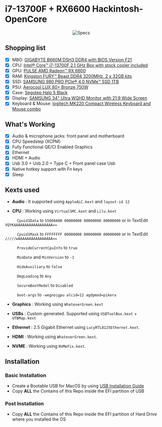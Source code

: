# i7-13700F + RX6600 Hackintosh-OpenCore

<p align="center">
  <img src="https://i.imgur.com/Iocdsfe.png" alt="Specs">
</p>

## Shopping list

 - [x] MBO: [GIGABYTE B660M DSH3 DDR4 with BIOS Version F21](https://www.gigabyte.com/Motherboard/B660M-DS3H-DDR4-rev-10#kf)
 - [x] CPU: [Intel® Core™ i7-13700F 2.1 GHz Box with stock cooler included](https://www.intel.com/content/www/us/en/products/sku/230491/intel-core-i713700f-processor-30m-cache-up-to-5-20-ghz/specifications.html)
  - [x] GPU: [PULSE AMD Radeon™ RX 6600](https://www.sapphiretech.com/en/consumer/pulse-radeon-rx-6600-8g-gddr6)
  - [x] RAM: [Kingston FURY™ Beast DDR4 3200MHz, 2 x 32GB kits](https://www.kingston.com/en/memory/gaming/kingston-fury-beast-ddr4-memory)
  - [x] SSD: [SAMSUNG 980 PRO PCIe® 4.0 NVMe™ SSD 1TB](https://www.samsung.com/us/computing/memory-storage/solid-state-drives/980-pro-pcie-4-0-nvme-ssd-1tb-mz-v8p1t0b-am/)
  - [x] PSU: [Aerocool LUX 80+ Bronze 750W](https://aerocool.io/product/lux-750w/)
  - [x] Case: [Segotep Halo 5 Black](https://www.segotep.com/En/product_show.aspx?id=183)
  - [x] Display: [SAMSUNG 34" Ultra WQHD Monitor with 21:9 Wide Screen](https://www.samsung.com/ca/monitors/ultra-wide/ultra-wqhd-monitor-with-21-9-wide-screen-34-inch-ls34j552wqnxza/)
  - [x] Keyboard & Mouse: [logitech MK220 Compact Wireless Keyboard and Mouse combo](https://www.logitech.com/en-eu/products/combos/mk220-compact-keyboard-mouse.920-003168.html)

## What's Working
 - [x] Audio & microphone jacks: front panel and motherboard
 - [x] CPU Speedstep (XCPM)
 - [x] Fully Functional QE/CI Enabled Graphics
 - [x] Ethernet
 - [x] HDMI + Audio
 - [x] Usb 3.0 + Usb 2.0 + Type C + Front panel case Usb
 - [x] Native hotkey support with Fn keys
 - [x] Sleep
 
## Kexts used

- **Audio** : It supported using `AppleALC.kext` and `layout-id 12`

- **CPU** : Working using `VirtualSMC.kext` and `Lilu.kext`

&nbsp;&nbsp;&nbsp;&nbsp;&nbsp;&nbsp;&nbsp;&nbsp;&nbsp;&nbsp;`Cpuid1Data` to `55060A00 00000000 00000000 00000000` or in TextEdit `VQYKAAAAAAAAAAAAAAAAAA==`

&nbsp;&nbsp;&nbsp;&nbsp;&nbsp;&nbsp;&nbsp;&nbsp;&nbsp;&nbsp;`Cpuid1Mask` to `FFFFFFFF 00000000 00000000 00000000` or in TextEdit `/////wAAAAAAAAAAAAAAAA==`

&nbsp;&nbsp;&nbsp;&nbsp;&nbsp;&nbsp;&nbsp;&nbsp;&nbsp;&nbsp;`ProvideCurrentCpuInfo` to `true`

&nbsp;&nbsp;&nbsp;&nbsp;&nbsp;&nbsp;&nbsp;&nbsp;&nbsp;&nbsp;`MinDate` and `MinVersion` to `-1`

&nbsp;&nbsp;&nbsp;&nbsp;&nbsp;&nbsp;&nbsp;&nbsp;&nbsp;&nbsp;`HideAuxiliary` to `false`

&nbsp;&nbsp;&nbsp;&nbsp;&nbsp;&nbsp;&nbsp;&nbsp;&nbsp;&nbsp;`DmgLoading` to `Any`

&nbsp;&nbsp;&nbsp;&nbsp;&nbsp;&nbsp;&nbsp;&nbsp;&nbsp;&nbsp;`SecureBootModel` to `Disabled`

&nbsp;&nbsp;&nbsp;&nbsp;&nbsp;&nbsp;&nbsp;&nbsp;&nbsp;&nbsp;`boot-args` to `-wegnoigpu alcid=12 agdpmod=pikera`
- **Graphics** : Working using `WhateverGreen.kext`

- **USBs** : Custom generated. Supported using `USBToolBox.kext` + `UTBMap.kext`

- **Ethernet** : 2.5 Gigabit Ethernet using `LucyRTL8125Ethernet.kext`.

- **HDMI** : Working using `WhateverGreen.kext`.

- **NVME** : Working using `NVMeFix.kext`.

## Installation

###  Basic Installation

- Create a Bootable USB for MacOS by using [USB Installation Guide](https://dortania.github.io/OpenCore-Install-Guide/installer-guide/mac-install.html)
- Copy **ALL** the Contains of this Repo inside the EFI partition of USB

### Post Installation

- Copy **ALL** the Contains of this Repo inside the EFI partition of Hard Drive where you installed the OS
